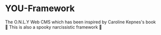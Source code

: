 # YOU-Framework
The O.N.L.Y Web CMS which has been inspired by Caroline Kepnes's book 🔮 This is also a spooky narcissistic framework 👻
